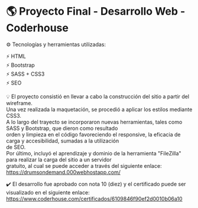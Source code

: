 # :earth_americas: Proyecto Final - Desarrollo Web - Coderhouse

:gear: Tecnologías y herramientas utilizadas:

:zap: HTML
<br/>
:zap: Bootstrap
<br/>
:zap: SASS + CSS3
<br/>
:zap: SEO 

:bulb: El proyecto consistió en llevar a cabo la construcción del sitio a partir del wireframe.
<br/>
Una vez realizada la maquetación, se procedió a aplicar los estilos mediante CSS3.
<br/>
A lo largo del trayecto se incorporaron nuevas herramientas, tales como SASS y Bootstrap, que dieron como resultado 
<br/>
orden y limpieza en el código favoreciendo el responsive, la eficacia de carga y accesibilidad, sumadas a la utilización
<br/> 
de SEO.
<br/>
Por último, incluyó el aprendizaje y dominio de la herramienta "FileZilla" para realizar la carga del sitio a un servidor
<br/>
gratuito, al cual se puede acceder a través del siguiente enlace:
<br/>
https://drumsondemand.000webhostapp.com/

:heavy_check_mark: El desarrollo fue aprobado con nota 10 (diez) y el certificado puede ser visualizado en el siguiente enlace:
<br/>
https://www.coderhouse.com/certificados/6109846f90ef2d0010b06a10
